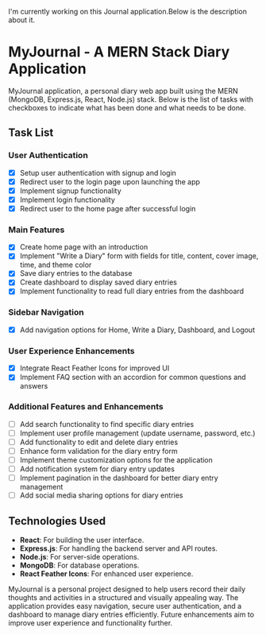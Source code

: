 I'm currently working on this Journal application.Below is the description about it.

# MyJournal - A MERN Stack Diary Application

 MyJournal application, a personal diary web app built using the MERN (MongoDB, Express.js, React, Node.js) stack. Below is the list of tasks with checkboxes to indicate what has been done and what needs to be done.

## Task List

### User Authentication
- [x] Setup user authentication with signup and login
- [x] Redirect user to the login page upon launching the app
- [x] Implement signup functionality
- [x] Implement login functionality
- [x] Redirect user to the home page after successful login

### Main Features
- [x] Create home page with an introduction
- [x] Implement "Write a Diary" form with fields for title, content, cover image, time, and theme color
- [x] Save diary entries to the database
- [x] Create dashboard to display saved diary entries
- [x] Implement functionality to read full diary entries from the dashboard

### Sidebar Navigation
- [x] Add navigation options for Home, Write a Diary, Dashboard, and Logout

### User Experience Enhancements
- [x] Integrate React Feather Icons for improved UI
- [x] Implement FAQ section with an accordion for common questions and answers

### Additional Features and Enhancements
- [ ] Add search functionality to find specific diary entries
- [ ] Implement user profile management (update username, password, etc.)
- [ ] Add functionality to edit and delete diary entries
- [ ] Enhance form validation for the diary entry form
- [ ] Implement theme customization options for the application
- [ ] Add notification system for diary entry updates
- [ ] Implement pagination in the dashboard for better diary entry management
- [ ] Add social media sharing options for diary entries

## Technologies Used

- **React**: For building the user interface.
- **Express.js**: For handling the backend server and API routes.
- **Node.js**: For server-side operations.
- **MongoDB**: For database operations.
- **React Feather Icons**: For enhanced user experience.

MyJournal is a personal project designed to help users record their daily thoughts and activities in a structured and visually appealing way. The application provides easy navigation, secure user authentication, and a dashboard to manage diary entries efficiently. Future enhancements aim to improve user experience and functionality further.
